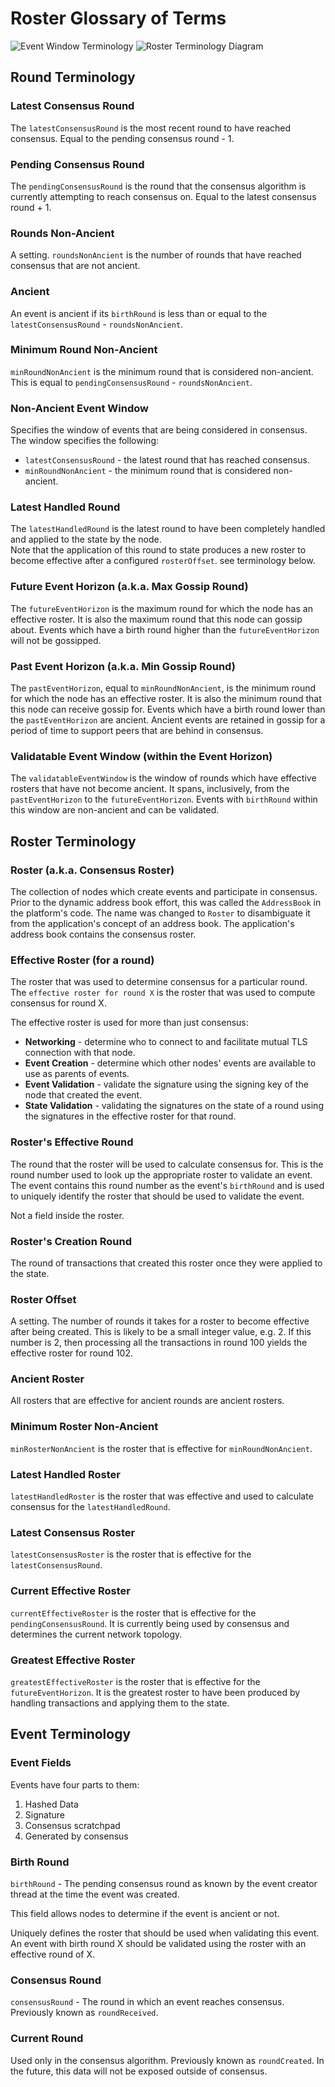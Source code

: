 # Roster Glossary of Terms

![Event Window Terminology](./EventWindowTerminology.drawio.svg)
![Roster Terminology Diagram](./RosterTerminologyDiagram.drawio.svg)

## Round Terminology

### Latest Consensus Round

The `latestConsensusRound` is the most recent round to have reached consensus. Equal to the pending consensus round - 1.

### Pending Consensus Round

The `pendingConsensusRound` is the round that the consensus algorithm is currently attempting to reach consensus on.
Equal to the latest consensus round + 1.

### Rounds Non-Ancient

A setting. `roundsNonAncient` is the number of rounds that have reached consensus that are not ancient.

### Ancient

An event is ancient if its `birthRound` is less than or equal to the `latestConsensusRound` - `roundsNonAncient`.

### Minimum Round Non-Ancient

`minRoundNonAncient` is the minimum round that is considered non-ancient. This is equal to
`pendingConsensusRound` - `roundsNonAncient`.

### Non-Ancient Event Window

Specifies the window of events that are being considered in consensus. The window specifies the following:

* `latestConsensusRound` - the latest round that has reached consensus.
* `minRoundNonAncient` - the minimum round that is considered non-ancient.

### Latest Handled Round

The `latestHandledRound` is the latest round to have been completely handled and applied to the state by the node.  
Note that the application of this round to state produces a new roster to become effective after a configured
`rosterOffset`. see terminology below.

### Future Event Horizon (a.k.a. Max Gossip Round)

The `futureEventHorizon` is the maximum round for which the node has an effective roster. It is also the
maximum round that this node can gossip about. Events which have a birth round higher than the `futureEventHorizon`
will not be gossipped.

### Past Event Horizon (a.k.a. Min Gossip Round)

The `pastEventHorizon`, equal to `minRoundNonAncient`, is the minimum round for which the node has an effective roster.
It is also the minimum round that this node can receive gossip for. Events which have a birth round lower than the
`pastEventHorizon` are ancient. Ancient events are retained in gossip for a period of time to support peers that are
behind in consensus.

### Validatable Event Window (within the Event Horizon)

The `validatableEventWindow` is the window of rounds which have effective rosters that have not become ancient. It
spans, inclusively, from the `pastEventHorizon` to the `futureEventHorizon`. Events with `birthRound` within this
window are non-ancient and can be validated.

## Roster Terminology

### Roster (a.k.a. Consensus Roster)

The collection of nodes which create events and participate in consensus. Prior to the dynamic address book effort,
this was called the `AddressBook` in the platform's code. The name was changed to `Roster` to disambiguate it from
the application's concept of an address book. The application's address book contains the consensus roster.

### Effective Roster (for a round)

The roster that was used to determine consensus for a particular round. The `effective roster for round X` is the
roster that was used to compute consensus for round X.

The effective roster is used for more than just consensus:

* **Networking** - determine who to connect to and facilitate mutual TLS connection with that node.
* **Event Creation** - determine which other nodes' events are available to use as parents of events.
* **Event Validation** - validate the signature using the signing key of the node that created the event.
* **State Validation** - validating the signatures on the state of a round using the signatures in the effective
  roster for that round.

### Roster's Effective Round

The round that the roster will be used to calculate consensus for. This is the round number used to look up the
appropriate roster to validate an event. The event contains this round number as the event's `birthRound` and is
used to uniquely identify the roster that should be used to validate the event.

Not a field inside the roster.

### Roster's Creation Round

The round of transactions that created this roster once they were applied to the state.

### Roster Offset

A setting. The number of rounds it takes for a roster to become effective after being created. This is likely to be
a small integer value, e.g. 2. If this number is 2, then processing all the transactions in round 100 yields the
effective roster for round 102.

### Ancient Roster

All rosters that are effective for ancient rounds are ancient rosters.

### Minimum Roster Non-Ancient 

`minRosterNonAncient` is the roster that is effective for `minRoundNonAncient`.

### Latest Handled Roster

`latestHandledRoster` is the roster that was effective and used to calculate consensus for the `latestHandledRound`.

### Latest Consensus Roster

`latestConsensusRoster` is the roster that is effective for the `latestConsensusRound`.

### Current Effective Roster

`currentEffectiveRoster` is the roster that is effective for the `pendingConsensusRound`. It is currently being
used by consensus and determines the current network topology.

### Greatest Effective Roster

`greatestEffectiveRoster` is the roster that is effective for the `futureEventHorizon`. It is the greatest roster
to have been produced by handling transactions and applying them to the state.

## Event Terminology

### Event Fields

Events have four parts to them:

1. Hashed Data
2. Signature
3. Consensus scratchpad
4. Generated by consensus

### Birth Round

`birthRound` - The pending consensus round as known by the event creator thread at the time the event was created.

This field allows nodes to determine if the event is ancient or not.

Uniquely defines the roster that should be used when validating this event. An event with birth round X should be
validated using the roster with an effective round of X.

### Consensus Round

`consensusRound` - The round in which an event reaches consensus. Previously known as `roundReceived`.

### Current Round

Used only in the consensus algorithm. Previously known as `roundCreated`. In the future, this data will
not be exposed outside of consensus.

